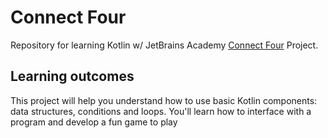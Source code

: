 # Connect Four

Repository for learning Kotlin w/ JetBrains Academy [Connect Four](https://hyperskill.org/projects/202?track=18) Project.

## Learning outcomes

This project will help you understand how to use basic Kotlin components: data structures, conditions and loops. You'll learn how to interface with a program and develop a fun game to play

